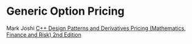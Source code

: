 # Generic Option Pricing

Mark Joshi [C++ Design Patterns and Derivatives Pricing (Mathematics, Finance and Risk) 2nd Edition](https://www.amazon.com/Patterns-Derivatives-Pricing-Mathematics-Finance/dp/0521721628)
